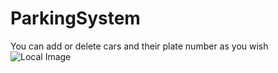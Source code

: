 # ParkingSystem
You can add or delete cars and their plate number as you wish
![Local Image](https://iili.io/JzSaNln.png)
